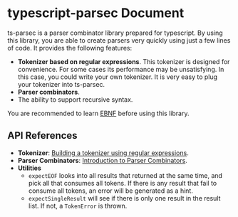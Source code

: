 # typescript-parsec Document

ts-parsec is a parser combinator library prepared for typescript. By using this library, you are able to create parsers very quickly using just a few lines of code. It provides the following features:

- **Tokenizer based on regular expressions**. This tokenizer is designed for convenience. For some cases its performance may be unsatisfying. In this case, you could write your own tokenizer. It is very easy to plug your tokenizer into ts-parsec.
- **Parser combinators**.
- The ability to support recursive syntax.

You are recommended to learn [EBNF](https://en.wikipedia.org/wiki/Extended_Backus%E2%80%93Naur_form) before using this library.

## API References

- **Tokenizer**: [Building a tokenizer using regular expressions](./Tokenizer.md).
- **Parser Combinators**: [Introduction to Parser Combinators](./ParserCombinators.md).
- **Utilities**
  - `expectEOF` looks into all results that returned at the same time, and pick all that consumes all tokens. If there is any result that fail to consume all tokens, an error will be generated as a hint.
  - `expectSingleResult` will see if there is only one result in the result list. If not, a `TokenError` is thrown.
